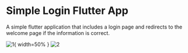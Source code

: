 # Simple Login Flutter App
A simple flutter application that includes a login page and redirects to the welcome page if the information is correct.

![1](https://user-images.githubusercontent.com/56589369/87324873-649c6400-c539-11ea-9a92-168487bc0e93.png){ width=50% }
![2](https://user-images.githubusercontent.com/56589369/87324891-6bc37200-c539-11ea-90ea-017ef51d222b.png)
